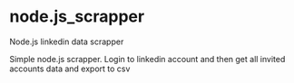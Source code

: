 # node.js_scrapper
Node.js linkedin data scrapper

Simple node.js scrapper.
Login to linkedin account and then get all invited accounts data and export to csv
